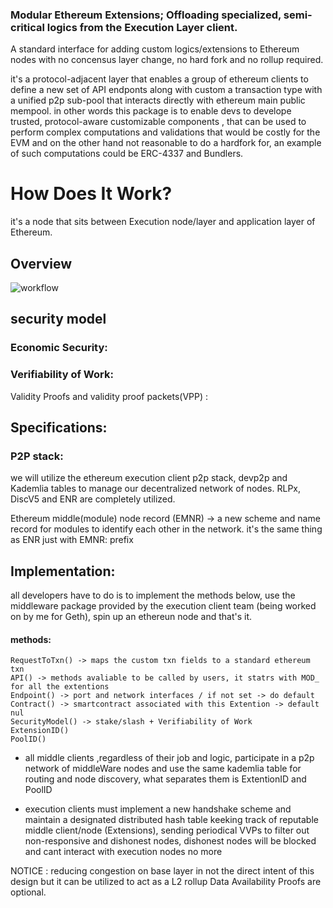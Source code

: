 ### Modular Ethereum Extensions; Offloading specialized, semi-critical logics from the Execution Layer client.

A standard interface for adding custom logics/extensions to Ethereum nodes with no concensus layer change, no hard fork and no rollup required.

it's a protocol-adjacent layer that enables a group of ethereum clients to define a new set of API endponts along with custom a transaction type with a unified p2p sub-pool that interacts directly with ethereum main public mempool.
in other words this package is to enable devs to develope trusted, protocol-aware customizable components , that can be used to perform complex computations and validations that would be costly for the EVM and on the other hand not reasonable to do a hardfork for, an example of such computations could be ERC-4337 and Bundlers.

# How Does It Work?
it's a node that sits between Execution node/layer and application layer of Ethereum.
## Overview
![workflow](https://github.com/user-attachments/assets/afaf7f66-fdf6-4436-b64f-8b59cd1a2da1)

## security model
 ### Economic Security:

 ### Verifiability of Work:
   Validity Proofs and validity proof packets(VPP) :
   
   
## Specifications: 
  ### P2P stack: 
  we will utilize the ethereum execution client p2p stack, devp2p and Kademlia tables to manage our decentralized network of nodes.
  RLPx, DiscV5 and ENR are completely utilized.

 Ethereum middle(module) node record (EMNR) -> a new scheme and name record for modules to identify each other in the network. it's the same thing as ENR just with EMNR: prefix
  ### 

## Implementation: 
  all developers have to do is to implement the methods below, use the middleware package provided by the execution client team (being worked on by me for Geth), spin up an ethereun node and that's it.
  #### methods:
    RequestToTxn() -> maps the custom txn fields to a standard ethereum txn 
    API() -> methods avaliable to be called by users, it statrs with MOD_ for all the extentions 
    Endpoint() -> port and network interfaces / if not set -> do default 
    Contract() -> smartcontract associated with this Extention -> default nul 
    SecurityModel() -> stake/slash + Verifiability of Work
    ExtensionID()
    PoolID()

* all middle clients ,regardless of their job and logic, participate in a p2p network of middleWare nodes and use the same kademlia table for routing and node discovery, what separates them is ExtentionID and PoolID

* execution clients must implement a new handshake scheme and maintain a designated distributed hash table keeking track of reputable middle client/node (Extensions), sending periodical VVPs to filter out non-responsive and dishonest nodes, dishonest nodes will be blocked and cant interact with execution nodes no more


NOTICE : 
reducing congestion on base layer in not the direct intent of this design but it can be utilized to act as a L2 rollup 
Data Availability Proofs are optional. 
